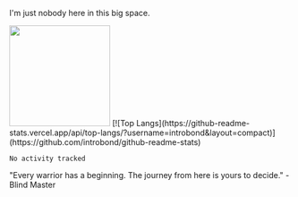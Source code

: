 I'm just nobody here in this big space.

<img height="180em" src="https://github-readme-stats.vercel.app/api?username=introbond&show_icons=true&hide_border=true&&count_private=true&include_all_commits=true" />
[![Top Langs](https://github-readme-stats.vercel.app/api/top-langs/?username=introbond&layout=compact)](https://github.com/introbond/github-readme-stats)
<!--START_SECTION:waka-->

```text
No activity tracked
```

<!--END_SECTION:waka-->

"Every warrior has a beginning. The journey from here is yours to decide."  -Blind Master
